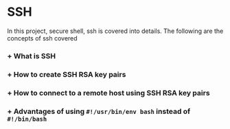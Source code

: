 # SSH
In this project, secure shell, ssh is covered into details.
The following are the concepts of ssh covered
### + What is SSH
### + How to create SSH RSA key pairs
### + How to connect to a remote host using SSH RSA key pairs
### + Advantages of using ```#!/usr/bin/env bash``` instead of ```#!/bin/bash```

